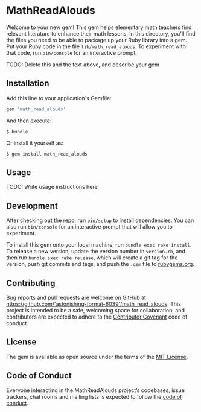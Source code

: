 # MathReadAlouds

Welcome to your new gem! This gem helps elementary math teachers find relevant literature to enhance their math lessons. In this directory, you'll find the files you need to be able to package up your Ruby library into a gem. Put your Ruby code in the file `lib/math_read_alouds`. To experiment with that code, run `bin/console` for an interactive prompt.

TODO: Delete this and the text above, and describe your gem

## Installation

Add this line to your application's Gemfile:

```ruby
gem 'math_read_alouds'
```

And then execute:

    $ bundle

Or install it yourself as:

    $ gem install math_read_alouds

## Usage

TODO: Write usage instructions here

## Development

After checking out the repo, run `bin/setup` to install dependencies. You can also run `bin/console` for an interactive prompt that will allow you to experiment.

To install this gem onto your local machine, run `bundle exec rake install`. To release a new version, update the version number in `version.rb`, and then run `bundle exec rake release`, which will create a git tag for the version, push git commits and tags, and push the `.gem` file to [rubygems.org](https://rubygems.org).

## Contributing

Bug reports and pull requests are welcome on GitHub at https://github.com/'astonishing-format-6039'/math_read_alouds. This project is intended to be a safe, welcoming space for collaboration, and contributors are expected to adhere to the [Contributor Covenant](http://contributor-covenant.org) code of conduct.

## License

The gem is available as open source under the terms of the [MIT License](https://opensource.org/licenses/MIT).

## Code of Conduct

Everyone interacting in the MathReadAlouds project’s codebases, issue trackers, chat rooms and mailing lists is expected to follow the [code of conduct](https://github.com/'astonishing-format-6039'/math_read_alouds/blob/master/CODE_OF_CONDUCT.md).
